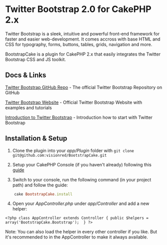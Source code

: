 # Twitter Bootstrap 2.0 for CakePHP 2.x 
Twitter Bootstrap is a sleek, intuitive and powerful front-end framework for faster and easier web-development. 
It comes accross with base HTML and CSS for typography, forms, buttons, tables, grids, navigation and more.

BootstrapCake is a plugin for CakePHP 2.x that easily integrates the Twitter Bootstrap CSS and JS toolkit. 

## Docs & Links 

[Twitter Bootstrap GitHub Repo](https://github.com/twitter/bootstrap "Twitter Bootstrap GitHub") - The official Twitter Bootstrap Repository on GitHub 

[Twitter Bootstrap Website](http://twitter.github.com/bootstrap/ "Twitter Bootstrap Website") - Official Twitter Bootstrap Website with examples and tutorials 

[Introduction to Twitter Bootstrap](http://twitter.github.com/bootstrap/getting-started.html "Introduction to Twitter Bootstrap") - Introduction how to start with Twitter Bootstrap 

## Installation & Setup

1. Clone the plugin into your _app/Plugin_ folder with `git clone git@github.com:visionred/BootstrapCake.git`

2. Setup your CakePHP Console (if you haven't already) following this [guide](http://book.cakephp.org/2.0/en/console-and-shells.html) 

3. Switch to your console, run the following command (in your project path) and follow the guide:

```ruby
	cake BootstrapCake.install 
```  

4. Open your _AppController.php_ under _app/Controller_ and add a new helper:

``
	<?php
		class AppController extends Controller {
			public $helpers = array('BootstrapCake.Bootstrap'); 
		}
	?>	
``

Note: You can also load the helper in every other controller if you like. But it's recommended to in the AppController to make it always available. 

  

